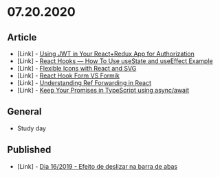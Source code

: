 # 07.20.2020

## Article

- \[Link\] - [Using JWT in Your React+Redux App for Authorization](https://levelup.gitconnected.com/using-jwt-in-your-react-redux-app-for-authorization-d31be51a50d2)
- \[Link\] - [React Hooks — How To Use useState and useEffect Example](https://medium.com/@loons.create/react-hooks-how-to-use-usestate-and-useeffect-example-914c161df34d)
- \[Link\] - [Flexible Icons with React and SVG](https://open.nytimes.com/flexible-icons-with-react-svg-973f310e6382)
- \[Link\] - [React Hook Form VS Formik](https://blog.bitsrc.io/react-hook-form-vs-formik-form-builder-library-for-react-23ed559fdae)
- \[Link\] - [Understanding Ref Forwarding in React](https://blog.bitsrc.io/understanding-ref-forwarding-in-react-80accd93ed74)
- \[Link\] - [Keep Your Promises in TypeScript using async/await](https://blog.bitsrc.io/keep-your-promises-in-typescript-using-async-await-7bdc57041308)

## General

- Study day

## Published

- \[Link\] - [Dia 16/2019 - Efeito de deslizar na barra de abas](https://nerdcalistenico.com.br/hemersonvianna/artigos/daysofcode/2019/dia-16-efeito-de-deslizar-na-barra-de-abas/)
